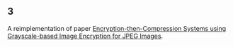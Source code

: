## 3

A reimplementation of paper [Encryption-then-Compression Systems using Grayscale-based Image Encryption for JPEG Images](https://ieeexplore.ieee.org/document/8537968).
